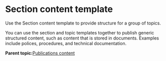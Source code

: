 # Section content template 

Use the Section content template to provide structure for a group of topics.

You can use the section and topic templates together to publish generic structured content, such as content that is stored in documents. Examples include polices, procedures, and technical documentation.

**Parent topic:**[Publications content ](../ctc/ctc_arch_contypes_pub.md)

